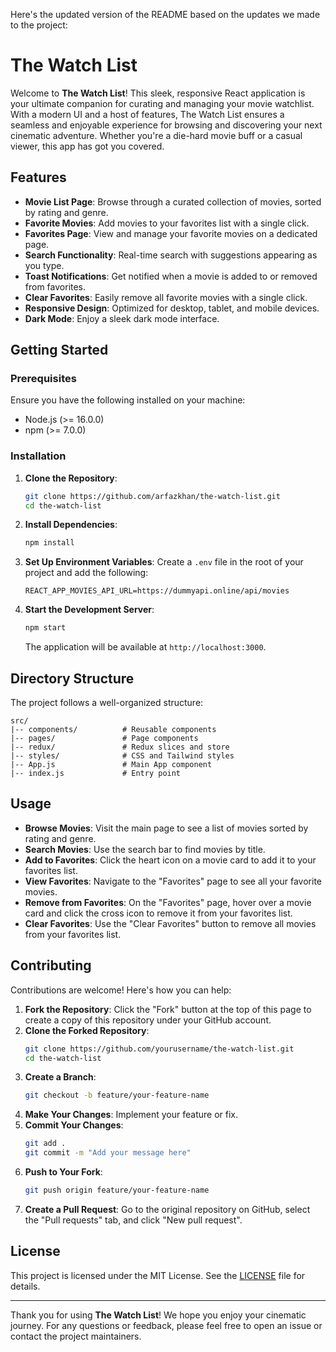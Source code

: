 Here's the updated version of the README based on the updates we made to the project:

# The Watch List

Welcome to **The Watch List**! This sleek, responsive React application is your ultimate companion for curating and managing your movie watchlist. With a modern UI and a host of features, The Watch List ensures a seamless and enjoyable experience for browsing and discovering your next cinematic adventure. Whether you're a die-hard movie buff or a casual viewer, this app has got you covered.

## Features

- **Movie List Page**: Browse through a curated collection of movies, sorted by rating and genre.
- **Favorite Movies**: Add movies to your favorites list with a single click.
- **Favorites Page**: View and manage your favorite movies on a dedicated page.
- **Search Functionality**: Real-time search with suggestions appearing as you type.
- **Toast Notifications**: Get notified when a movie is added to or removed from favorites.
- **Clear Favorites**: Easily remove all favorite movies with a single click.
- **Responsive Design**: Optimized for desktop, tablet, and mobile devices.
- **Dark Mode**: Enjoy a sleek dark mode interface.

## Getting Started

### Prerequisites

Ensure you have the following installed on your machine:

- Node.js (>= 16.0.0)
- npm (>= 7.0.0)

### Installation

1. **Clone the Repository**:
   ```bash
   git clone https://github.com/arfazkhan/the-watch-list.git
   cd the-watch-list
   ```

2. **Install Dependencies**:
   ```bash
   npm install
   ```

3. **Set Up Environment Variables**:
   Create a `.env` file in the root of your project and add the following:
   ```env
   REACT_APP_MOVIES_API_URL=https://dummyapi.online/api/movies
   ```

4. **Start the Development Server**:
   ```bash
   npm start
   ```

   The application will be available at `http://localhost:3000`.

## Directory Structure

The project follows a well-organized structure:

```
src/
|-- components/          # Reusable components
|-- pages/               # Page components
|-- redux/               # Redux slices and store
|-- styles/              # CSS and Tailwind styles
|-- App.js               # Main App component
|-- index.js             # Entry point
```

## Usage

- **Browse Movies**: Visit the main page to see a list of movies sorted by rating and genre.
- **Search Movies**: Use the search bar to find movies by title.
- **Add to Favorites**: Click the heart icon on a movie card to add it to your favorites list.
- **View Favorites**: Navigate to the "Favorites" page to see all your favorite movies.
- **Remove from Favorites**: On the "Favorites" page, hover over a movie card and click the cross icon to remove it from your favorites list.
- **Clear Favorites**: Use the "Clear Favorites" button to remove all movies from your favorites list.

## Contributing

Contributions are welcome! Here's how you can help:

1. **Fork the Repository**: Click the "Fork" button at the top of this page to create a copy of this repository under your GitHub account.
2. **Clone the Forked Repository**:
   ```bash
   git clone https://github.com/yourusername/the-watch-list.git
   cd the-watch-list
   ```
3. **Create a Branch**:
   ```bash
   git checkout -b feature/your-feature-name
   ```
4. **Make Your Changes**: Implement your feature or fix.
5. **Commit Your Changes**:
   ```bash
   git add .
   git commit -m "Add your message here"
   ```
6. **Push to Your Fork**:
   ```bash
   git push origin feature/your-feature-name
   ```
7. **Create a Pull Request**: Go to the original repository on GitHub, select the "Pull requests" tab, and click "New pull request".

## License

This project is licensed under the MIT License. See the [LICENSE](LICENSE) file for details.

---

Thank you for using **The Watch List**! We hope you enjoy your cinematic journey. For any questions or feedback, please feel free to open an issue or contact the project maintainers.


